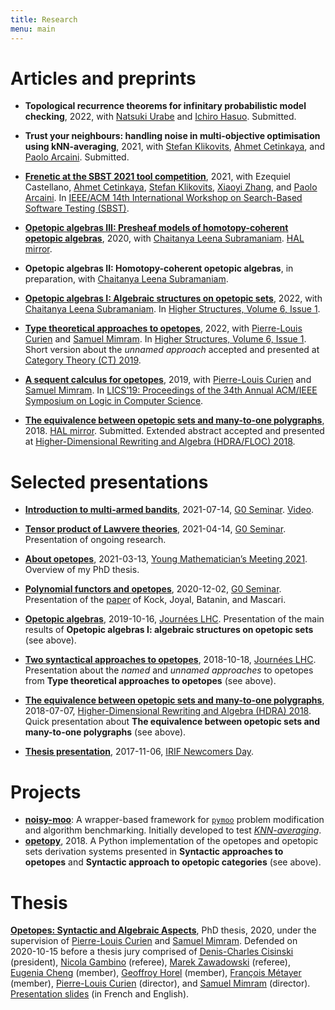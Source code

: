 ```yaml
---
title: Research
menu: main
---
```


# Articles and preprints

* **Topological recurrence theorems for infinitary probabilistic model
  checking**, 2022, with [Natsuki Urabe](https://group-mmm.org/~nurabe) and
  [Ichiro Hasuo](http://group-mmm.org/~ichiro). Submitted.

* **Trust your neighbours: handling noise in multi-objective optimisation using
  kNN-averaging**, 2021, with [Stefan Klikovits](https://klikovits.net/),
  [Ahmet Cetinkaya](http://www.ahmet.ac/), and [Paolo
  Arcaini](http://group-mmm.org/~arcaini/). Submitted.

* [**Frenetic at the SBST 2021 tool
  competition**](https://ieeexplore.ieee.org/document/9476234), 2021, with
  Ezequiel Castellano, [Ahmet Cetinkaya](http://www.ahmet.ac/), [Stefan
  Klikovits](https://klikovits.net/), [Xiaoyi
  Zhang](http://group-mmm.org/~xiaoyi/), and [Paolo
  Arcaini](http://group-mmm.org/~arcaini/). In [IEEE/ACM 14th International
  Workshop on Search-Based Software Testing
  (SBST)](https://ieeexplore.ieee.org/xpl/conhome/9476162/proceeding).

* [**Opetopic algebras III: Presheaf models of homotopy-coherent opetopic
  algebras**](https://arxiv.org/abs/2001.07924), 2020, with [Chaitanya Leena
  Subramaniam](https://sites.google.com/view/chaitanyals). [HAL
  mirror](https://hal.archives-ouvertes.fr/hal-02448208).

* **Opetopic algebras II: Homotopy-coherent opetopic algebras**, in
  preparation, with [Chaitanya Leena
  Subramaniam](https://sites.google.com/view/chaitanyals).

* [**Opetopic algebras I: Algebraic structures on opetopic
  sets**](https://higher-structures.math.cas.cz/api/files/issues/Vol6Iss1/HoThanhLeenaSubramaniam),
  2022, with [Chaitanya Leena
  Subramaniam](https://sites.google.com/view/chaitanyals). In [Higher
  Structures, Volume 6, Issue
  1](https://higher-structures.math.cas.cz/articles/Vol6Iss1).

* [**Type theoretical approaches to
  opetopes**](https://higher-structures.math.cas.cz/api/files/issues/Vol6Iss1/CurHoTMim),
  2022, with [Pierre-Louis Curien](https://www.irif.fr/~curien/) and [Samuel
  Mimram](http://www.lix.polytechnique.fr/Labo/Samuel.Mimram/). In [Higher
  Structures, Volume 6, Issue
  1](https://higher-structures.math.cas.cz/articles/Vol6Iss1). Short version
  about the _unnamed approach_ accepted and presented at [Category Theory (CT)
  2019](http://conferences.inf.ed.ac.uk/ct2019/).

* [**A sequent calculus for
  opetopes**](https://dl.acm.org/doi/10.5555/3470152.3470165), 2019, with
  [Pierre-Louis Curien](https://www.irif.fr/~curien/) and [Samuel
  Mimram](http://www.lix.polytechnique.fr/Labo/Samuel.Mimram/). In [LICS’19:
  Proceedings of the 34th Annual ACM/IEEE Symposium on Logic in Computer
  Science](https://dl.acm.org/doi/proceedings/10.5555/3470152).

* [**The equivalence between opetopic sets and many-to-one
  polygraphs**](https://arxiv.org/abs/1806.08645), 2018. [HAL
  mirror](https://hal.archives-ouvertes.fr/hal-01946918). Submitted. Extended
  abstract accepted and presented at [Higher-Dimensional Rewriting and Algebra
  (HDRA/FLOC) 2018](http://hdra.gforge.inria.fr/).


# Selected presentations

* [**Introduction to multi-armed bandits**](2021-07-g0.pdf), 2021-07-14, [G0
  Seminar](https://group-mmm.org/eratommsd/members/g0-metamathematical-integration/).
  [Video](https://group-mmm.org/videos/MMMSeminar/2021/2021_G0_Seminar/2021_07_14_Ce%cc%81dric_Ho_Thanh.mp4).

* [**Tensor product of Lawvere theories**](2021-04-g0.pdf), 2021-04-14, [G0
  Seminar](https://group-mmm.org/eratommsd/members/g0-metamathematical-integration/).
  Presentation of ongoing research.

* [**About opetopes**](2021-03-ymm.pdf), 2021-03-13, [Young Mathematician’s
  Meeting 2021](https://www.jst.go.jp/kisoken/crest/math-challenge2021/).
  Overview of my PhD thesis.

* [**Polynomial functors and opetopes**](2020-12-g0.pdf), 2020-12-02, [G0
  Seminar](https://group-mmm.org/eratommsd/members/g0-metamathematical-integration/).
  Presentation of the [paper](https://arxiv.org/abs/0706.1033) of Kock, Joyal,
  Batanin, and Mascari.

* [**Opetopic algebras**](2019-10-jlhc.pdf), 2019-10-16, [Journées
  LHC](http://www.lix.polytechnique.fr/Labo/Samuel.Mimram/LHC/journees/2019/07/01/journees.html).
  Presentation of the main results of
  **Opetopic algebras I: algebraic structures on opetopic sets** (see above).

* [**Two syntactical approaches to opetopes**](2018-10-jlhc.pdf), 2018-10-18,
  [Journées
  LHC](http://www.lix.polytechnique.fr/Labo/Samuel.Mimram/LHC/journees).
  Presentation about the _named_ and _unnamed approaches_ to opetopes from
  **Type theoretical approaches to opetopes** (see above).

* [**The equivalence between opetopic sets and many-to-one
  polygraphs**](2018-07-hdra.pdf), 2018-07-07, [Higher-Dimensional Rewriting
  and Algebra (HDRA) 2018](http://hdra.gforge.inria.fr/). Quick presentation
  about **The equivalence between opetopic sets and many-to-one polygraphs**
  (see above).

* [**Thesis presentation**](2017-11-thesis-presentation.pdf), 2017-11-06, [IRIF
  Newcomers
  Day](https://www.irif.fr/_media/rencontres/irif2017/newcomer17.pdf).


# Projects

* [**noisy-moo**](https://github.com/altaris/noisy-moo): A wrapper-based
  framework for [`pymoo`](https://pymoo.org/) problem modification and
  algorithm benchmarking. Initially developed to test
  [*KNN-averaging*](https://doi.org/10.1007/978-3-030-85347-1_36).
* [**opetopy**](https://github.com/altaris/opetopy), 2018. A Python
  implementation of the opetopes and opetopic sets derivation systems presented
  in **Syntactic approaches to opetopes** and **Syntactic approach to opetopic
  categories** (see above).


# Thesis

[**Opetopes: Syntactic and Algebraic
Aspects**](https://hal.archives-ouvertes.fr/tel-02968939), PhD thesis, 2020,
under the supervision of [Pierre-Louis Curien](https://www.irif.fr/~curien/)
and [Samuel Mimram](http://www.lix.polytechnique.fr/Labo/Samuel.Mimram/).
Defended on 2020-10-15 before a thesis jury comprised of [Denis-Charles
Cisinski](http://www.mathematik.uni-regensburg.de/cisinski/index.html)
(president), [Nicola Gambino](http://www1.maths.leeds.ac.uk/~pmtng/) (referee),
[Marek Zawadowski](https://www.mimuw.edu.pl/~zawado/) (referee), [Eugenia
Cheng](http://eugeniacheng.com/) (member), [Geoffroy
Horel](https://geoffroy.horel.org/) (member), [François
Métayer](https://www.irif.fr/~metayer/) (member), [Pierre-Louis
Curien](https://www.irif.fr/~curien/) (director), and [Samuel
Mimram](http://www.lix.polytechnique.fr/Labo/Samuel.Mimram/) (director).
[Presentation slides](2020-10-defense.pdf) (in French and English).
